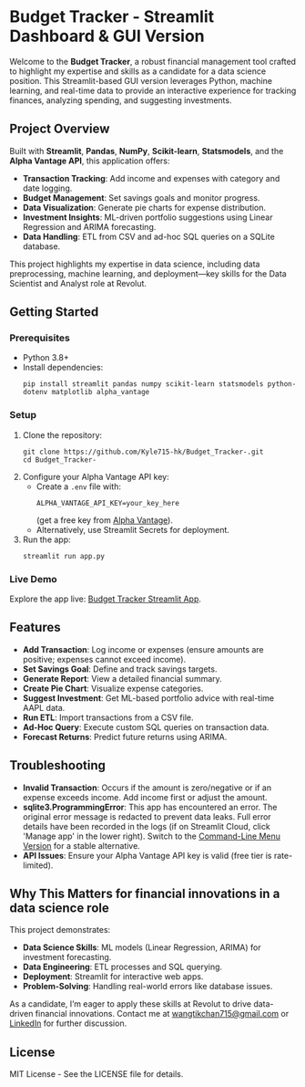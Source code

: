 # Budget Tracker - Streamlit Dashboard & GUI Version

Welcome to the **Budget Tracker**, a robust financial management tool crafted to highlight my expertise and skills as a candidate for a data science position. This Streamlit-based GUI version leverages Python, machine learning, and real-time data to provide an interactive experience for tracking finances, analyzing spending, and suggesting investments.

## Project Overview
Built with **Streamlit**, **Pandas**, **NumPy**, **Scikit-learn**, **Statsmodels**, and the **Alpha Vantage API**, this application offers:
- **Transaction Tracking**: Add income and expenses with category and date logging.
- **Budget Management**: Set savings goals and monitor progress.
- **Data Visualization**: Generate pie charts for expense distribution.
- **Investment Insights**: ML-driven portfolio suggestions using Linear Regression and ARIMA forecasting.
- **Data Handling**: ETL from CSV and ad-hoc SQL queries on a SQLite database.

This project highlights my expertise in data science, including data preprocessing, machine learning, and deployment—key skills for the Data Scientist and Analyst role at Revolut.

## Getting Started

### Prerequisites
- Python 3.8+
- Install dependencies:
  ```
  pip install streamlit pandas numpy scikit-learn statsmodels python-dotenv matplotlib alpha_vantage
  ```

### Setup
1. Clone the repository:
   ```
   git clone https://github.com/Kyle715-hk/Budget_Tracker-.git
   cd Budget_Tracker-
   ```
2. Configure your Alpha Vantage API key:
   - Create a `.env` file with:
     ```
     ALPHA_VANTAGE_API_KEY=your_key_here
     ```
     (get a free key from [Alpha Vantage](https://www.alphavantage.co)).
   - Alternatively, use Streamlit Secrets for deployment.
3. Run the app:
   ```
   streamlit run app.py
   ```


### Live Demo
Explore the app live: [Budget Tracker Streamlit App](https://budget-tracker-kyle.streamlit.app).

## Features
- **Add Transaction**: Log income or expenses (ensure amounts are positive; expenses cannot exceed income).
- **Set Savings Goal**: Define and track savings targets.
- **Generate Report**: View a detailed financial summary.
- **Create Pie Chart**: Visualize expense categories.
- **Suggest Investment**: Get ML-based portfolio advice with real-time AAPL data.
- **Run ETL**: Import transactions from a CSV file.
- **Ad-Hoc Query**: Execute custom SQL queries on transaction data.
- **Forecast Returns**: Predict future returns using ARIMA.

## Troubleshooting
- **Invalid Transaction**: Occurs if the amount is zero/negative or if an expense exceeds income. Add income first or adjust the amount.
- **sqlite3.ProgrammingError**: This app has encountered an error. The original error message is redacted to prevent data leaks. Full error details have been recorded in the logs (if on Streamlit Cloud, click 'Manage app' in the lower right). Switch to the [Command-Line Menu Version](https://github.com/Kyle715-hk/Budget-Tracker) for a stable alternative.
- **API Issues**: Ensure your Alpha Vantage API key is valid (free tier is rate-limited).

## Why This Matters for financial innovations in a data science role
This project demonstrates:
- **Data Science Skills**: ML models (Linear Regression, ARIMA) for investment forecasting.
- **Data Engineering**: ETL processes and SQL querying.
- **Deployment**: Streamlit for interactive web apps.
- **Problem-Solving**: Handling real-world errors like database issues.

As a candidate, I’m eager to apply these skills at Revolut to drive data-driven financial innovations. Contact me at wangtikchan715@gmail.com or [LinkedIn](linkedin.com/in/wang-tik-chan) for further discussion.

## License
MIT License - See the LICENSE file for details.
